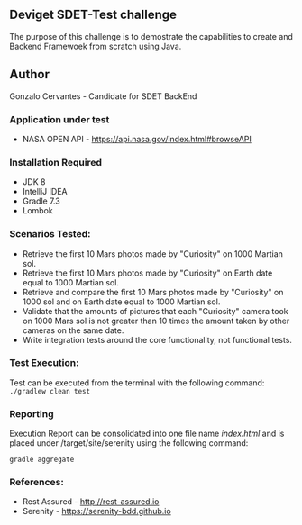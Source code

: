 ## Deviget SDET-Test challenge
The purpose of this challenge is to demostrate the capabilities to create and Backend Framewoek from scratch using Java.
## Author 
Gonzalo Cervantes - Candidate for SDET BackEnd
### Application under test
* NASA OPEN API - https://api.nasa.gov/index.html#browseAPI

### Installation Required
* JDK 8
* IntelliJ IDEA
* Gradle 7.3
* Lombok


### Scenarios Tested:

* Retrieve the first 10 Mars photos made by "Curiosity" on 1000 Martian sol.
* Retrieve the first 10 Mars photos made by "Curiosity" on Earth date equal to 1000 Martian sol.
* Retrieve and compare the first 10 Mars photos made by "Curiosity" on 1000 sol and on Earth date equal to 1000 Martian sol.
* Validate that the amounts of pictures that each "Curiosity" camera took on 1000 Mars sol is not greater than 10 times the amount taken by other cameras on the same date.
* Write integration tests around the core functionality, not functional tests.

### Test Execution:
Test can be executed from the terminal with the following command:
```./gradlew clean test```

### Reporting
Execution Report can be consolidated into one file name _index.html_ and is placed under /target/site/serenity using the following command:

```gradle aggregate```

### References:
* Rest Assured - http://rest-assured.io
* Serenity - https://serenity-bdd.github.io



